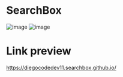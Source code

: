# SearchBox
![image](https://user-images.githubusercontent.com/87622909/126911251-6969e695-10ec-4f03-91fa-a8502ca4c772.png)
![image](https://user-images.githubusercontent.com/87622909/126911259-9d8d4466-d13a-4e30-ba35-d6cf7142b016.png)
# Link preview 
https://diegocodedev11.searchbox.github.io/

